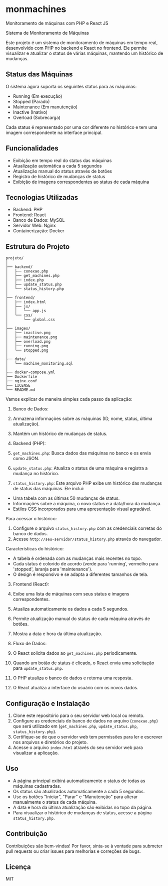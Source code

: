 # monmachines
Monitoramento de máquinas com PHP e React JS

Sistema de Monitoramento de Máquinas

Este projeto é um sistema de monitoramento de máquinas em tempo real, desenvolvido com PHP no backend e React no frontend. Ele permite visualizar e atualizar o status de várias máquinas, mantendo um histórico de mudanças.

## Status das Máquinas

O sistema agora suporta os seguintes status para as máquinas:

- Running (Em execução)
- Stopped (Parado)
- Maintenance (Em manutenção)
- Inactive (Inativo)
- Overload (Sobrecarga)

Cada status é representado por uma cor diferente no histórico e tem uma imagem correspondente na interface principal.

## Funcionalidades

- Exibição em tempo real do status das máquinas
- Atualização automática a cada 5 segundos
- Atualização manual do status através de botões
- Registro de histórico de mudanças de status
- Exibição de imagens correspondentes ao status de cada máquina

## Tecnologias Utilizadas

- Backend: PHP
- Frontend: React
- Banco de Dados: MySQL
- Servidor Web: Nginx
- Containerização: Docker

## Estrutura do Projeto

```plaintext
projeto/
│
├── backend/
│   ├── conexao.php
│   ├── get_machines.php
│   ├── index.php
│   ├── update_status.php
│   └── status_history.php
│
├── frontend/
│   ├── index.html
│   ├── js/
│   │   └── app.js
│   └── css/
│       └── global.css
│
├── images/
│   ├── inactive.png
│   ├── maintenance.png
│   ├── overload.png
│   ├── running.png
│   └── stopped.png
│
├── data/
│   └── machine_monitoring.sql
│
├── docker-compose.yml
├── Dockerfile
├── nginx.conf
├── LICENSE
└── README.md

```


Vamos explicar de maneira simples cada passo da aplicação:

1. Banco de Dados:

1. Armazena informações sobre as máquinas (ID, nome, status, última atualização).
2. Mantém um histórico de mudanças de status.



2. Backend (PHP):

1. `get_machines.php`: Busca dados das máquinas no banco e os envia como JSON.
2. `update_status.php`: Atualiza o status de uma máquina e registra a mudança no histórico.
3. `status_history.php`: Este arquivo PHP exibe um histórico das mudanças de status das máquinas. Ele inclui:

- Uma tabela com as últimas 50 mudanças de status.
- Informações sobre a máquina, o novo status e a data/hora da mudança.
- Estilos CSS incorporados para uma apresentação visual agradável.

Para acessar o histórico:

1. Configure o arquivo `status_history.php` com as credenciais corretas do banco de dados.
2. Acesse `http://seu-servidor/status_history.php` através do navegador.

Características do histórico:

- A tabela é ordenada com as mudanças mais recentes no topo.
- Cada status é colorido de acordo (verde para 'running', vermelho para 'stopped', laranja para 'maintenance').
- O design é responsivo e se adapta a diferentes tamanhos de tela.



3. Frontend (React):

1. Exibe uma lista de máquinas com seus status e imagens correspondentes.
2. Atualiza automaticamente os dados a cada 5 segundos.
3. Permite atualização manual do status de cada máquina através de botões.
4. Mostra a data e hora da última atualização.



4. Fluxo de Dados:

1. O React solicita dados ao `get_machines.php` periodicamente.
2. Quando um botão de status é clicado, o React envia uma solicitação para `update_status.php`.
3. O PHP atualiza o banco de dados e retorna uma resposta.
4. O React atualiza a interface do usuário com os novos dados.


## Configuração e Instalação

1. Clone este repositório para o seu servidor web local ou remoto.
2. Configure as credenciais do banco de dados no arquivo (`conexao.php`) que será utilizado em (`get_machines.php`, `update_status.php`, `status_history.php`).
3. Certifique-se de que o servidor web tem permissões para ler e escrever nos arquivos e diretórios do projeto.
4. Acesse o arquivo `index.html` através do seu servidor web para visualizar a aplicação.


## Uso

- A página principal exibirá automaticamente o status de todas as máquinas cadastradas.
- Os status são atualizados automaticamente a cada 5 segundos.
- Use os botões "Iniciar", "Parar" e "Manutenção" para alterar manualmente o status de cada máquina.
- A data e hora da última atualização são exibidas no topo da página.
- Para visualizar o histórico de mudanças de status, acesse a página `status_history.php`.


## Contribuição

Contribuições são bem-vindas! Por favor, sinta-se à vontade para submeter pull requests ou criar issues para melhorias e correções de bugs.

## Licença
MIT
